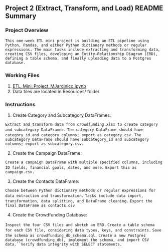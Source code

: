 ## Project 2 (Extract, Transform, and Load) README Summary
### Project Overview
`This one-week ETL mini project is building an ETL pipeline using Python, Pandas, and either Python dictionary methods or regular expressions. The main tasks include extracting and transforming data, creating CSV files, developing an Entity-Relationship Diagram (ERD), defining a table schema, and finally uploading data to a Postgres database.`

### Working Files
1. [ETL_Mini_Project_MJardinico.ipynb](https://github.com/mjardinico/crowdfunding_ETL/commit/77f93b7a276fe4f7a8e75e2254bcc7dd872b3f07)
2. Data files are located in Resources/ folder

### Instructions
1. Create Category and Subcategory DataFrames:

`Extract and transform data from crowdfunding.xlsx to create category and subcategory DataFrames.`
`The category DataFrame should have category_id and category columns; export as category.csv.`
`The subcategory DataFrame should have subcategory_id and subcategory columns; export as subcategory.csv.`

2. Create the Campaign DataFrame:

`Create a campaign DataFrame with multiple specified columns, including ID fields, financial goals, dates, and more.`
`Export this as campaign.csv.`

3. Create the Contacts DataFrame:

`Choose between Python dictionary methods or regular expressions for data extraction and transformation.`
`Tasks include data import, transformation, data splitting, and DataFrame cleaning.`
`Export the final DataFrame as contacts.csv.`

4. Create the Crowdfunding Database:

`Inspect the four CSV files and sketch an ERD.`
`Create a table schema for each CSV file, considering data types, keys, and constraints.`
`Save the schema as crowdfunding_db_schema.sql.`
`Create a new Postgres database (crowdfunding_db), implement the schema, and import CSV data.``Verify data integrity with SELECT statements.`